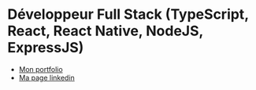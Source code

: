 # Développeur Full Stack (TypeScript, React, React Native, NodeJS, ExpressJS)

* [Mon portfolio](https://michel-lamarliere.com/)
* [Ma page linkedin](https://www.linkedin.com/in/michel-lamarliere)
